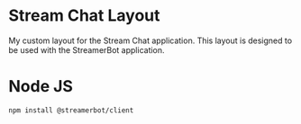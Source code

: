 # Stream Chat Layout
My custom layout for the Stream Chat application. This layout is designed to be used with the StreamerBot application.

# Node JS
```
npm install @streamerbot/client
```